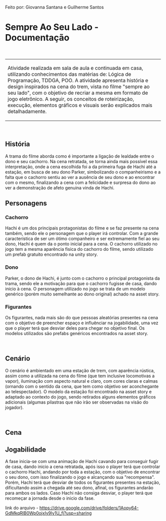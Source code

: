 Feito por: Giovanna Santana e Guilherme Santos

# Sempre Ao Seu Lado - Documentação
<br>
<table>
  <tr>
    <td>
     <p>
Atividade realizada em sala de aula e continuada em casa, utilizando conhecimentos das matérias de: Lógica de Programação, TDDGA, POO. A atividade apresenta história e design inspirados na cena do trem, vista no filme "sempre ao seu lado", com o objetivo de recriar a mesma em formato de jogo eletrônico. A seguir, os conceitos de roteirização, execução, elementos gráficos e visuais serão explicados mais detalhadamente.
</p>
</td>
</table>
<br>

## História 

<p>A trama do filme aborda como é importante a ligação de lealdade entre o dono e seu cachorro. Na cena retratada, se torna ainda mais possível essa interpretação, onde a cena escolhida foi a da primeira fuga de Hachi até a estação, em busca de seu dono Parker, simbolizando o companheirismo e a falta que o cachorro sentiu ao ver a ausência de seu dono e ao encontrar com o mesmo, finalizando a cena com a felicidade e surpresa do dono ao ver a demonstração de afeto genuina vinda de Hachi. 
</p>

## Personagens

### Cachorro
<p> Hachi é um dos principais protagonistas do filme e se faz presente na cena também, sendo ele o personagem que o player irá controlar. Com a grande característica de ser um ótimo companheiro e ser extremamente fiel ao seu dono, Hachi é quem da o ponto inicial para a cena. O cachorro utilizado no jogo tem a mesma aparência fisica do cachorro do filme, sendo utilizado um prefab gratuito encontrado na unity story.</p>

### Dono
<p>Parker, o dono de Hachi, é junto com o cachorro o principal protagonista da trama, sendo ele a motivação para que o cachorro fugisse de casa, dando inicio à cena. O personagem utilizado no jogo se trata de um modelo genérico (porém muito semelhante ao dono original) achado na asset story. </p>

### Figurantes
<p>Os figurantes, nada mais são do que pessoas aleatórias presentes na cena com o objetivo de preencher espaço e influênciar na jogabilidade, uma vez que o player terá que desviar deles para chegar no objetivo final. Os modelos utilizados são prefabs genéricos encontrados na asset story.</p>
<br>

## Cenário
<p>O cenário é ambientado em uma estação de trem, com aparência rústica, assim como a utilizada na cena do filme (que tem inclusive locomotivas a vapor), iluminação com aspecto natural e claro, com cores claras e calmas (ornando com o sentido da cena, que tem como objetivo ser aconchegante ao telespectador). O modelo da estação foi encontrado na asset story e adaptado ao contexto do jogo, sendo retirados alguns elementos gráficos adicionais (algumas pilastras que não irão ser observadas na visão do jogador). </p>
<br>

## Cena
<p></p>



## Jogabilidade

<p>A fase inicia-se com uma animação de Hachi cavando para conseguir fugir de casa, dando inicio a cena retratada, após isso o player terá que controlar o cachorro Hachi, andando por toda a estação, com o objetivo de encontrar o seu dono, com isso finalizando o jogo e alcançando sua "recompensa". Porém, Hachi terá que desviar de todos os figurantes presentes na estação, dificultando assim a chegada até seu dono, afinal, os figurantes andarão para ambos os lados. Caso Hachi não consiga desviar, o player terá que recomeçar a jornada desde o inicio da fase.</p>

link do arquivo - https://drive.google.com/drive/folders/1Aopy64-GdMkqRlB0Wp0ojxIy9ly1U_fj?usp=sharing

